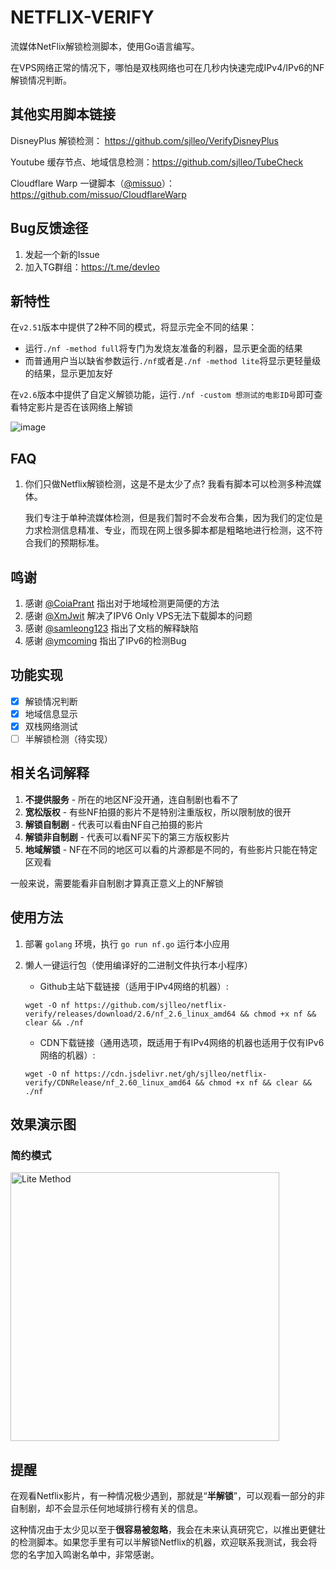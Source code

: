 # NETFLIX-VERIFY

流媒体NetFlix解锁检测脚本，使用Go语言编写。

在VPS网络正常的情况下，哪怕是双栈网络也可在几秒内快速完成IPv4/IPv6的NF解锁情况判断。

## 其他实用脚本链接

DisneyPlus 解锁检测： https://github.com/sjlleo/VerifyDisneyPlus

Youtube 缓存节点、地域信息检测：https://github.com/sjlleo/TubeCheck

Cloudflare Warp 一键脚本（[@missuo](https://github.com/missuo)）：https://github.com/missuo/CloudflareWarp

## Bug反馈途径

1. 发起一个新的Issue
2. 加入TG群组：https://t.me/devleo

## 新特性

在`v2.51`版本中提供了2种不同的模式，将显示完全不同的结果：

* 运行`./nf -method full`将专门为发烧友准备的利器，显示更全面的结果
* 而普通用户当以缺省参数运行`./nf`或者是`./nf -method lite`将显示更轻量级的结果，显示更加友好

在`v2.6`版本中提供了自定义解锁功能，运行`./nf -custom 想测试的电影ID号`即可查看特定影片是否在该网络上解锁

![image](https://user-images.githubusercontent.com/13616352/112000509-06f4f880-8b59-11eb-8353-11268b789bde.png)

## FAQ

1. 你们只做Netflix解锁检测，这是不是太少了点? 我看有脚本可以检测多种流媒体。

   我们专注于单种流媒体检测，但是我们暂时不会发布合集，因为我们的定位是力求检测信息精准、专业，而现在网上很多脚本都是粗略地进行检测，这不符合我们的预期标准。

## 鸣谢

1. 感谢 [@CoiaPrant](https://github.com/CoiaPrant) 指出对于地域检测更简便的方法
2. 感谢 [@XmJwit](https://github.com/XmJwit) 解决了IPV6 Only VPS无法下载脚本的问题
3. 感谢 [@samleong123](https://github.com/samleong123) 指出了文档的解释缺陷
4. 感谢 [@ymcoming](https://github.com/ymcoming) 指出了IPv6的检测Bug

## 功能实现

- [X] 解锁情况判断
- [X] 地域信息显示
- [X] 双栈网络测试
- [ ] 半解锁检测（待实现）

## 相关名词解释

1. **不提供服务** - 所在的地区NF没开通，连自制剧也看不了
2. **宽松版权** - 有些NF拍摄的影片不是特别注重版权，所以限制放的很开
3. **解锁自制剧** - 代表可以看由NF自己拍摄的影片
4. **解锁非自制剧** - 代表可以看NF买下的第三方版权影片
5. **地域解锁** - NF在不同的地区可以看的片源都是不同的，有些影片只能在特定区观看

一般来说，需要能看非自制剧才算真正意义上的NF解锁

## 使用方法

1. 部署 `golang` 环境，执行 `go run nf.go` 运行本小应用

2. 懒人一键运行包（使用编译好的二进制文件执行本小程序）

   * Github主站下载链接（适用于IPv4网络的机器）:

   ```shell
   wget -O nf https://github.com/sjlleo/netflix-verify/releases/download/2.6/nf_2.6_linux_amd64 && chmod +x nf && clear && ./nf
   ```

   * CDN下载链接（通用选项，既适用于有IPv4网络的机器也适用于仅有IPv6网络的机器）:

   ```shell
   wget -O nf https://cdn.jsdelivr.net/gh/sjlleo/netflix-verify/CDNRelease/nf_2.60_linux_amd64 && chmod +x nf && clear && ./nf
   ```

## 效果演示图

### 简约模式

<img width="430" alt="Lite Method" src="https://user-images.githubusercontent.com/13616352/110296950-e479c000-802d-11eb-9837-e23392860b07.png">

## 提醒

在观看Netflix影片，有一种情况极少遇到，那就是“**半解锁**”，可以观看一部分的非自制剧，却不会显示任何地域排行榜有关的信息。

这种情况由于太少见以至于**很容易被忽略**，我会在未来认真研究它，以推出更健壮的检测脚本。如果您手里有可以半解锁Netflix的机器，欢迎联系我测试，我会将您的名字加入鸣谢名单中，非常感谢。
